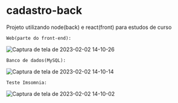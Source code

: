 # cadastro-back
Projeto utilizando node(back) e react(front) para estudos de curso 

``` Web(parte do front-end): ```

![Captura de tela de 2023-02-02 14-10-26](https://user-images.githubusercontent.com/86315612/216399574-b43fb5b5-2522-495c-952c-a850cf8a47f0.png)

```Banco de dados(MySQL): ```

![Captura de tela de 2023-02-02 14-10-14](https://user-images.githubusercontent.com/86315612/216399796-5c4d4d8a-eae3-426d-96d3-b1ebdd8b6cb3.png)

``` Teste Imsomnia: ```

![Captura de tela de 2023-02-02 14-10-02](https://user-images.githubusercontent.com/86315612/216399919-eadae326-aa15-498c-8231-620869425a43.png)

